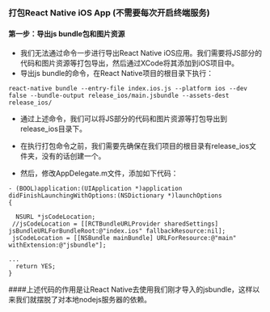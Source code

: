 ### 打包React Native iOS App (不需要每次开启终端服务)

#### 第一步：导出js bundle包和图片资源
- 我们无法通过命令一步进行导出React Native iOS应用。我们需要将JS部分的代码和图片资源等打包导出，然后通过XCode将其添加到iOS项目中。
- 导出js bundle的命令，在React Native项目的根目录下执行：

```
react-native bundle --entry-file index.ios.js --platform ios --dev false --bundle-output release_ios/main.jsbundle --assets-dest release_ios/
```

- 通过上述命令，我们可以将JS部分的代码和图片资源等打包导出到release_ios目录下。

- 在执行打包命令之前，我们需要先确保在我们项目的根目录有release_ios文件夹，没有的话创建一个。

- 然后，修改AppDelegate.m文件，添加如下代码：

```
- (BOOL)application:(UIApplication *)application didFinishLaunchingWithOptions:(NSDictionary *)launchOptions
{
    
  NSURL *jsCodeLocation;
 //jsCodeLocation = [[RCTBundleURLProvider sharedSettings] jsBundleURLForBundleRoot:@"index.ios" fallbackResource:nil];
 jsCodeLocation = [[NSBundle mainBundle] URLForResource:@"main" withExtension:@"jsbundle"];
 
...
  return YES;
}
```
####上述代码的作用是让React Native去使用我们刚才导入的jsbundle，这样以来我们就摆脱了对本地nodejs服务器的依赖。
